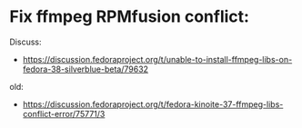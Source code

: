 # Fix ffmpeg RPMfusion conflict:
Discuss:
- https://discussion.fedoraproject.org/t/unable-to-install-ffmpeg-libs-on-fedora-38-silverblue-beta/79632

old:
- https://discussion.fedoraproject.org/t/fedora-kinoite-37-ffmpeg-libs-conflict-error/75771/3
